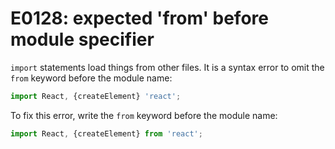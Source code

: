 # E0128: expected 'from' before module specifier

`import` statements load things from other files. It is a syntax error to omit
the `from` keyword before the module name:

```javascript
import React, {createElement} 'react';
```

To fix this error, write the `from` keyword before the module name:

```javascript
import React, {createElement} from 'react';
```
